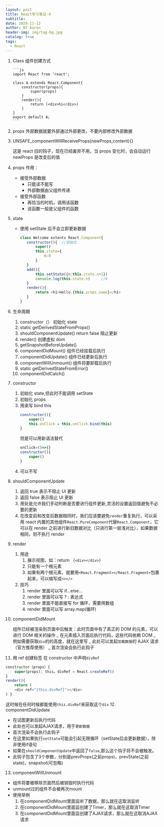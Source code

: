 ```yaml
---
layout: post
title: React学习笔记-4
subtitle:
date: 2020-11-12
author: BY Aaron
header-img: img/tag-bg.jpg
catalog: true
tags:
  - React
---
```


1.  Class 组件创建方式

        ```js
        import React from 'react';

        class A extends React.Component{
            constructor(props){
                super(props)
            }
            render(){
                return (<div>hi</div>)
            }
        }
        export default A;
        ```

2.  props 外部数据就要外部通过外部更改，不要内部修改外部数据
3.  UNSAFE_componentWillReceiveProps(newProps,content){}

    这是 react 旧的钩子，现在已经废弃不用，当 props 变化时，会自动运行 newProps 是改变后的值

4.  props 作用：

    - 接受外部数据
      - 只能读不能写
      - 外部数据由父组件传递
    - 接受外部函数
      - 再恰当的时机，调用该函数
      - 该函数一般是父组件的函数

5.  state
    - 使用 setState 后不会立即更新数据
      ```js
      class Welcome extents React.Component{
         constructor(){  //初始化
             super()
             this.state={
                 n:0
             }
         }
         add(){
             this.setState({n:this.state.n+1})
             console.log(this.state.n)     //0
         }
         render(){
             return <h1>Hello,{this.props.name}</h1>
         }
      }
      ```
6.  生命周期
    1.  constructor（） 初始化 state
    2.  static getDerivedStateFromProps()
    3.  shouldComponentUpdate() return false 阻止更新
    4.  render() 创建虚拟 dom
    5.  getSnapshotBeforeUpdate()
    6.  componentDidMount() 组件已经挂载后执行
    7.  componentDidUpdate() 组件已经更新后执行
    8.  componentWillUnmount() 组件将要卸载后执行
    9.  static getDerivedStateFromError()
    10. componentDidCatch()
7.  constructor
    1.  初始化 state,但此时不能调用 setState
    2.  初始化 props
    3.  用来写 bind this
        ```js
        constructor(){
            super()
            this.onClick = this.onClick.bind(this)
        }
        ```
        但是可以用新语法替代
        ```js
        onClick=()=>{}
        constructor(){
            super()
        }
        ```
    4.  可以不写
8.  shouldComponentUpdate
    1.  返回 true 表示不阻止 UI 更新
    2.  返回 false 表示阻止 UI 更新
    3.  用处是允许我们手动判断是否要进行组件更新,灵活的设置返回值避免不必要的更新
    4.  在改变前和改变后数据相同时，我们应该要避免`render`重复执行，可以采用 react 内置的其他组件`React.PureComponent`代替`React.Component`，它可以在 render 之前进行新旧数据对比（只进行第一层浅对比），如果数据相同，则不执行 render
9.  render
    1.  用途
        1. 展示视图，如：return （`<div></div>`）
        2. 只能有一个根元素
        3. 如果有两个根元素，就要用`<React.Fragment></React.Fragment>`包裹起来，可以缩写成`<></>`
    2.  技巧
        1. render 里面可以写 if...else...
        2. render 里面可以写 ? : 表达式
        3. render 里面不能直接写 for 循环，需要用数组
        4. render 里面可以写 array.map(循环)
10. componentDidMount

    组件已经被渲染到页面中后触发：此时页面中有了真正的 DOM 的元素，可以进行 DOM 相关的操作
    _ 在元素插入页面后执行代码，这些代码依赖 DOM
    _ 例如需要获取`div`的的高度，就在这里写
    _ 此处可以发起`加载数据`的 AJAX 请求（官方推荐使用）
    _ 首次渲染会执行此钩子

11. 用 ref 创建标签
    在 constructor 中声明`divRef`

```js
constructor（props）{ 
    super(props); this。divRef = React.createRef()
}
render(){
    return (
    <div ref="{this.divRef}"></div>
) }
```
这时候在任何时候都能使用`this.divRef`来获取这个`div`
12. componentDidUpdate
   * 在试图更新后执行代码
   * 此处也可以发起AJAX请求，用于`更新数据`
   * 首次渲染不会执行此钩子
   * 在这里如果执行`setState`可能会引起无限循环（setState后会更新数据），除非使用if语句
   * 如果在`shouldComponentUpdate`中返回了`false`,那么这个钩子将不会被触发。
   * 此钩子包含了3个参数，分别是prevProps(之前props)，prevState(之前state)，snapshot(可忽略)
13.  componentWillUnmount
   * 组件将要被移除页面然后被销毁时执行代码
   * unmount过的组件不会被再次mount
   * 使用举例
        1. 在componentDidMount里面监听了数据，那么就在这取消监听
        2. 在componentDidMount里面监创建了Timer，那么就在这取消Timer
        3. 在componentDidMount里面监创建了AJAX请求，那么就在这取消AJAX请求